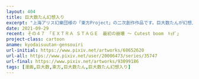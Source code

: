 ```yaml
---
layout: 404
title: 巨大数たん幻想入り
excerpt: "上海アリス幻樂団様の「東方Project」の二次創作作品です。巨大数たんが幻想入りして古明地こいしさんにペットとして拾われ、巨大数を広めながらのびのびと暮らしていくお話です。"
date: 2021-09-29
recent: その４７　「ＥＸＴＲＡ ＳＴＡＧＥ　最初の崩壊 ～ Cutest boom　ｷｮﾀﾞ」
project-class: cartoon
aname: kyodaisuutan-gensouiri
url-initial: https://www.pixiv.net/artworks/68652620
url-all: https://www.pixiv.net/user/20006473/series/35747
url-final: https://www.pixiv.net/artworks/93099186
tags: [漫画,巨大数,東方,巨大数たん,巨大数たん幻想入り]
---
```


